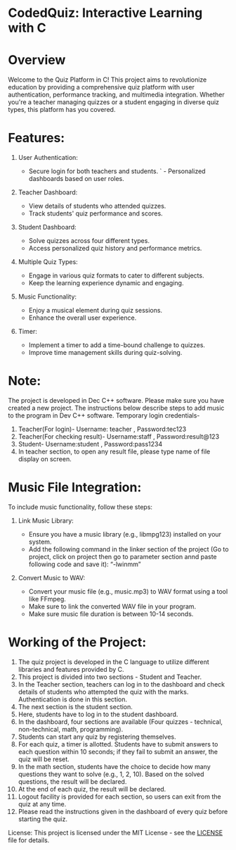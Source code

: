 # CodedQuiz: Interactive Learning with C
 

# Overview 
Welcome to the Quiz Platform in C! This project aims to revolutionize education by providing a comprehensive quiz platform with user authentication, performance tracking, and multimedia integration. Whether you're a teacher managing quizzes or a student engaging in diverse quiz types, this platform has you covered.

 # Features: 
1. User Authentication: 
    - Secure login for both teachers and students.
`   - Personalized dashboards based on user roles.

2.  Teacher Dashboard: 
	- View details of students who attended quizzes.
	- Track students' quiz performance and scores.

3.  Student Dashboard: 
    - Solve quizzes across four different types.
    - Access personalized quiz history and performance metrics.

4.  Multiple Quiz Types: 
	- Engage in various quiz formats to cater to different subjects.
	- Keep the learning experience dynamic and engaging.

5.  Music Functionality: 
	- Enjoy a musical element during quiz sessions.
	- Enhance the overall user experience.

6.  Timer: 
	- Implement a timer to add a time-bound challenge to quizzes.
	- Improve time management skills during quiz-solving.

# Note:
 The project is developed in Dec C++ software. Please make sure you have created a new project. The instructions below describe steps to add music to the program in Dev C++ software.
 Temporary login credentials- 
 1. Teacher(For login)- Username: teacher , Password:tec123
 2. Teacher(For checking result)- Username:staff , Password:result@123
 3. Student- Username:student , Password:pass1234
 4. In teacher section, to open any result file, please type name of file display on screen.



# Music File Integration: 
To include music functionality, follow these steps:
1.  Link Music Library: 
	- Ensure you have a music library (e.g., libmpg123) installed on your system.
	- Add the following command in the linker section of the project (Go to project, click on project then go to parameter section annd paste following code and save it):
       “-lwinmm”

2.  Convert Music to WAV: 
	- Convert your music file (e.g., music.mp3) to WAV format using a tool like FFmpeg.
	- Make sure to link the converted WAV file in your program.
	- Make sure music file duration is between 10-14 seconds.

# Working of the Project: 
1. The quiz project is developed in the C language to utilize different libraries and features provided by C.
2. This project is divided into two sections - Student and Teacher.
3. In the Teacher section, teachers can log in to the dashboard and check details of students who attempted the quiz with the marks. Authentication is done in this section.
4. The next section is the student section.
5. Here, students have to log in to the student dashboard.
6. In the dashboard, four sections are available (Four quizzes - technical, non-technical, math, programming).
7. Students can start any quiz by registering themselves.
8. For each quiz, a timer is allotted. Students have to submit answers to each question within 10 seconds; if they fail to submit an answer, the quiz will be reset.
9. In the math section, students have the choice to decide how many questions they want to solve (e.g., 1, 2, 10). Based on the solved questions, the result will be declared.
10. At the end of each quiz, the result will be declared.
11. Logout facility is provided for each section, so users can exit from the quiz at any time.
12. Please read the instructions given in the dashboard of every quiz before starting the quiz.

License: 
This project is licensed under the MIT License - see the [LICENSE](LICENSE) file for details.
